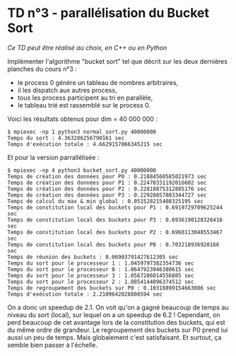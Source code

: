# TD n°3 - parallélisation du Bucket Sort

*Ce TD peut être réalisé au choix, en C++ ou en Python*

Implémenter l'algorithme "bucket sort" tel que décrit sur les deux dernières planches du cours n°3 :

- le process 0 génère un tableau de nombres arbitraires,
- il les dispatch aux autres process,
- tous les process participent au tri en parallèle,
- le tableau trié est rassemblé sur le process 0.


Voici les résultats obtenus pour dim = 40 000 000 :

```
$ mpiexec -np 1 python3 normal_sort.py 40000000
Temps du sort : 4.363286256790161 sec
Temps d'exécution totale : 4.6629157066345215 sec
```

Et pour la version parrallélisée :
```
$ mpiexec -np 4 python3 bucket_sort.py 40000000
Temps de création des données pour P0 : 0.21884560585021973 sec
Temps de création des données pour P1 : 0.22470331192016602 sec
Temps de création des données pour P2 : 0.22818875312805176 sec
Temps de création des données pour P3 : 0.22928857803344727 sec
Temps de calcul du max & min global : 0.051528215408325195 sec
Temps de constitution local des buckets pour P1 : 0.6919729709625244 sec
Temps de constitution local des buckets pour P3 : 0.6936190128326416 sec
Temps de constitution local des buckets pour P2 : 0.6960113048553467 sec
Temps de constitution local des buckets pour P0 : 0.703218936920166 sec
Temps de réunion des buckets : 0.06903791427612305 sec
Temps du sort pour le processeur 1 : 1.0459797382354736 sec
Temps du sort pour le processeur 0 : 1.0647923946380615 sec
Temps du sort pour le processeur 3 : 1.0567286014556885 sec
Temps du sort pour le processeur 2 : 1.0854144096374512 sec
Temps de regroupement des buckets sur P0 : 0.10318899154663086 sec
Temps d'exécution totale : 2.2109642028808594 sec
```

On a donc un speedup de $2.1$. On voit qu'on a gagné beaucoup de temps au niveau du sort (local), sur lequel on a un speedup de $6.2$ ! Cependant, on perd beaucoup de cet avantage lors de la constitution des buckets, qui est du même ordre de grandeur. Le regroupement des buckets sur P0 prend lui aussi un peu de temps. Mais globalement c'est satisfaisant. Et surtout, ça semble bien passer à l'échelle.


